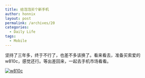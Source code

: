 ```yaml
---
title: 给泡泡买个新手机
author: honnix
layout: post
permalink: /archives/20
categories:
  - Daily Life
tags:
  - Mobile
---
```

坚持了三年多，终于不行了，也差不多该换了。看来看去，准备买索爱的w810c，感觉还行。等出差回来，一起去手机市场看看。

<a href="http://honnix.oicp.net:8080/blog/wp-content/uploads/2007/11/15960.jpg" title="w810c" rel="lightbox[20]"><img src="http://honnix.oicp.net:8080/blog/wp-content/uploads/2007/11/15960.jpg" alt="w810c" /></a>